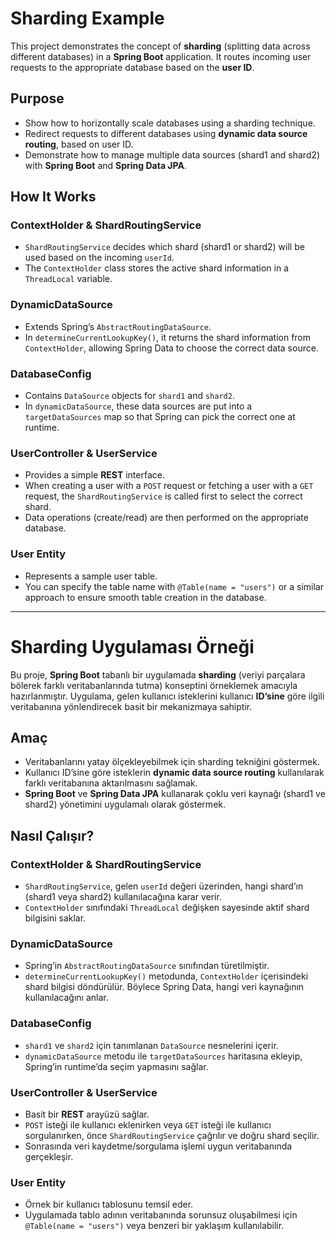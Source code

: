 # Sharding Example

This project demonstrates the concept of **sharding** (splitting data across different databases) in a **Spring Boot** application. It routes incoming user requests to the appropriate database based on the **user ID**.

## Purpose
- Show how to horizontally scale databases using a sharding technique.
- Redirect requests to different databases using **dynamic data source routing**, based on user ID.
- Demonstrate how to manage multiple data sources (shard1 and shard2) with **Spring Boot** and **Spring Data JPA**.

## How It Works

### ContextHolder & ShardRoutingService
- `ShardRoutingService` decides which shard (shard1 or shard2) will be used based on the incoming `userId`.
- The `ContextHolder` class stores the active shard information in a `ThreadLocal` variable.

### DynamicDataSource
- Extends Spring’s `AbstractRoutingDataSource`.
- In `determineCurrentLookupKey()`, it returns the shard information from `ContextHolder`, allowing Spring Data to choose the correct data source.

### DatabaseConfig
- Contains `DataSource` objects for `shard1` and `shard2`.
- In `dynamicDataSource`, these data sources are put into a `targetDataSources` map so that Spring can pick the correct one at runtime.

### UserController & UserService
- Provides a simple **REST** interface.
- When creating a user with a `POST` request or fetching a user with a `GET` request, the `ShardRoutingService` is called first to select the correct shard.
- Data operations (create/read) are then performed on the appropriate database.

### User Entity
- Represents a sample user table.
- You can specify the table name with `@Table(name = "users")` or a similar approach to ensure smooth table creation in the database.

---

# Sharding Uygulaması Örneği

Bu proje, **Spring Boot** tabanlı bir uygulamada **sharding** (veriyi parçalara bölerek farklı veritabanlarında tutma) konseptini örneklemek amacıyla hazırlanmıştır. Uygulama, gelen kullanıcı isteklerini kullanıcı **ID’sine** göre ilgili veritabanına yönlendirecek basit bir mekanizmaya sahiptir.

## Amaç
- Veritabanlarını yatay ölçekleyebilmek için sharding tekniğini göstermek.
- Kullanıcı ID’sine göre isteklerin **dynamic data source routing** kullanılarak farklı veritabanına aktarılmasını sağlamak.
- **Spring Boot** ve **Spring Data JPA** kullanarak çoklu veri kaynağı (shard1 ve shard2) yönetimini uygulamalı olarak göstermek.

## Nasıl Çalışır?

### ContextHolder & ShardRoutingService
- `ShardRoutingService`, gelen `userId` değeri üzerinden, hangi shard’ın (shard1 veya shard2) kullanılacağına karar verir.
- `ContextHolder` sınıfındaki `ThreadLocal` değişken sayesinde aktif shard bilgisini saklar.

### DynamicDataSource
- Spring’in `AbstractRoutingDataSource` sınıfından türetilmiştir.
- `determineCurrentLookupKey()` metodunda, `ContextHolder` içerisindeki shard bilgisi döndürülür. Böylece Spring Data, hangi veri kaynağının kullanılacağını anlar.

### DatabaseConfig
- `shard1` ve `shard2` için tanımlanan `DataSource` nesnelerini içerir.
- `dynamicDataSource` metodu ile `targetDataSources` haritasına ekleyip, Spring’in runtime’da seçim yapmasını sağlar.

### UserController & UserService
- Basit bir **REST** arayüzü sağlar.
- `POST` isteği ile kullanıcı eklenirken veya `GET` isteği ile kullanıcı sorgulanırken, önce `ShardRoutingService` çağrılır ve doğru shard seçilir.
- Sonrasında veri kaydetme/sorgulama işlemi uygun veritabanında gerçekleşir.

### User Entity
- Örnek bir kullanıcı tablosunu temsil eder.
- Uygulamada tablo adının veritabanında sorunsuz oluşabilmesi için `@Table(name = "users")` veya benzeri bir yaklaşım kullanılabilir.




